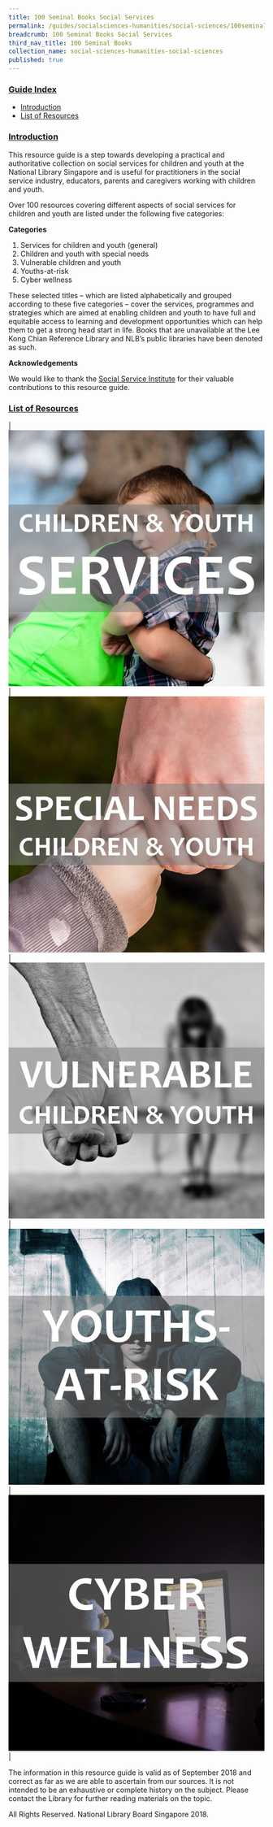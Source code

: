 ```yaml
---
title: 100 Seminal Books Social Services 
permalink: /guides/socialsciences-humanities/social-sciences/100seminalbooks/social-services
breadcrumb: 100 Seminal Books Social Services 
third_nav_title: 100 Seminal Books
collection_name: social-sciences-humanities-social-sciences
published: true
---
```


### <u>Guide Index</u>

* [Introduction](#introduction)
* [List of Resources](#list-of-resources)


### <u>Introduction</u>

This resource guide is a step towards developing a practical and authoritative collection on social services for children and youth at the National Library Singapore and is useful for practitioners in the social service industry, educators, parents and caregivers working with children and youth.

Over 100 resources covering different aspects of social services for children and youth are listed under the following five categories:

**Categories**

1.	Services for children and youth (general)
2.	Children and youth with special needs
3.	Vulnerable children and youth
4.	Youths-at-risk
5.	Cyber wellness

These selected titles – which are listed alphabetically and grouped according to these five categories – cover the services, programmes and strategies which are aimed at enabling children and youth to have full and equitable access to learning and development opportunities which can help them to get a strong head start in life. Books that are unavailable at the Lee Kong Chian Reference Library and NLB’s public libraries have been denoted as such.

**Acknowledgements**

We would like to thank the [Social Service Institute](https://www.ssi.sg/) for their valuable contributions to this resource guide.

### <u>List of Resources</u>

| <a href="/temp/100seminalbooks/vulnerable-children-and-youth-general"><img src="/images/temp/100seminalbooks/Children-and-Youth-Services.jpg"></a> | <a href="/temp/100seminalbooks/youth-with-special-needs"><img src="/images/temp/100seminalbooks/Special-Needs-Children-and-Youth.jpg"></a> | <a href="/temp/100seminalbooks/vulnerable-children-and-youth"><img src="/images/temp/100seminalbooks/Vulnerable-Children-and-Youth.jpg"></a> | <a href="/temp/100seminalbooks/youths-at-risk"><img src="/images/temp/100seminalbooks/Youths-at-Risk.jpg"></a> | <a href="/temp/100seminalbooks/cyber-wellness"><img src="/images/temp/100seminalbooks/Cyber-Wellness.jpg"></a> |


The information in this resource guide is valid as of September 2018 and correct as far as we are able to ascertain from our sources. It is not intended to be an exhaustive or complete history on the subject. Please contact the Library for further reading materials on the topic.

All Rights Reserved. National Library Board Singapore 2018.